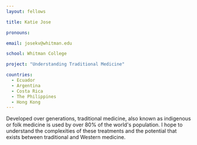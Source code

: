```yaml
---
layout: fellows

title: Katie Jose

pronouns: 

email: josekv@whitman.edu

school: Whitman College

project: "Understanding Traditional Medicine"

countries:
  - Ecuador
  - Argentina
  - Costa Rica
  - The Philippines
  - Hong Kong
---
```


Developed over generations, traditional medicine, also known as indigenous or folk medicine is used by over 80% of the world's population. I hope to understand the complexities of these treatments and the potential that exists between traditional and Western medicine.
